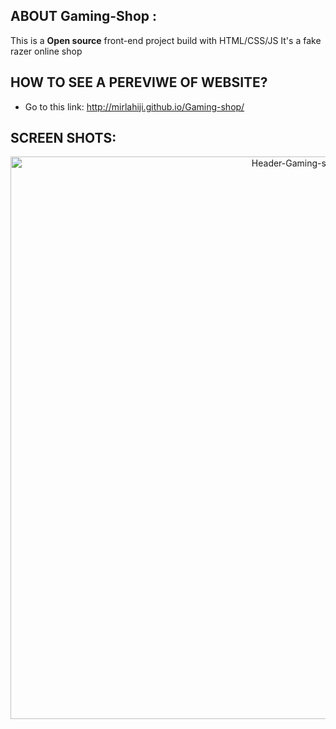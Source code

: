 ## ABOUT Gaming-Shop : 
This is a __Open source__ front-end project build with HTML/CSS/JS
It's a fake razer online shop

## HOW TO SEE A PEREVIWE OF WEBSITE?
- Go to this link: http://mirlahiji.github.io/Gaming-shop/

## SCREEN SHOTS:
<a  href="http://mirlahiji.github.io/Gaming-shop/" align="center"> <img src="https://user-images.githubusercontent.com/87209891/233807799-aabbdee4-3029-40c6-bece-8bdf071642c7.png" alt="Header-Gaming-shop" width="900" hight="600"> <a  href="http://mirlahiji.github.io/Gaming-shop/"> </a>

